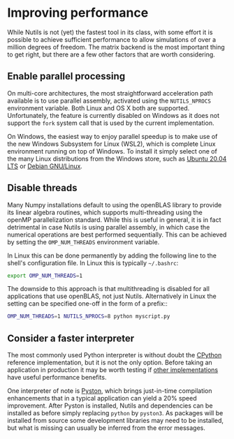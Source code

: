 # Improving performance

While Nutils is not (yet) the fastest tool in its class, with some effort it is
possible to achieve sufficient performance to allow simulations of over a
million degrees of freedom. The matrix backend is the most important thing to
get right, but there are a few other factors that are worth considering.

## Enable parallel processing

On multi-core architectures, the most straightforward acceleration path
available is to use parallel assembly, activated using the `NUTILS_NPROCS`
environment variable. Both Linux and OS X both are supported. Unfortunately,
the feature is currently disabled on Windows as it does not support the `fork`
system call that is used by the current implementation.

On Windows, the easiest way to enjoy parallel speedup is to make use of the new
Windows Subsystem for Linux (WSL2), which is complete Linux environment running
on top of Windows. To install it simply select one of the many Linux
distributions from the Windows store, such as [Ubuntu 20.04
LTS](https://www.microsoft.com/store/apps/9n6svws3rx71) or [Debian
GNU/Linux](https://www.microsoft.com/store/apps/9MSVKQC78PK6).

## Disable threads

Many Numpy installations default to using the openBLAS library to provide its
linear algebra routines, which supports multi-threading using the openMP
parallelization standard. While this is useful in general, it is in fact
detrimental in case Nutils is using parallel assembly, in which case the
numerical operations are best performed sequentially. This can be achieved by
setting the `OMP_NUM_THREADS` environment variable.

In Linux this can be done permanently by adding the following line to the
shell's configuration file. In Linux this is typically `~/.bashrc`:

```sh
export OMP_NUM_THREADS=1
```

The downside to this approach is that multithreading is disabled for all
applications that use openBLAS, not just Nutils. Alternatively in Linux the
setting can be specified one-off in the form of a prefix::

```sh
OMP_NUM_THREADS=1 NUTILS_NPROCS=8 python myscript.py
```

## Consider a faster interpreter

The most commonly used Python interpreter is without doubt the
[CPython](https://github.com/python/cpython) reference implementation, but it
is not the only option. Before taking an application in production it may be
worth testing if [other
implementations](https://www.python.org/download/alternatives) have useful
performance benefits.

One interpreter of note is [Pyston](https://www.pyston.org), which brings
just-in-time compilation enhancements that in a typical application can yield a
20% speed improvement. After Pyston is installed, Nutils and dependencies can
be installed as before simply replacing `python` by `pyston3`. As packages will
be installed from source some development libraries may need to be installed,
but what is missing can usually be inferred from the error messages.

